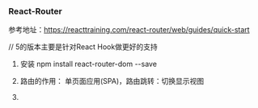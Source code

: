 ### React-Router
参考地址：https://reacttraining.com/react-router/web/guides/quick-start

// 5的版本主要是针对React Hook做更好的支持

1. 安装
npm install react-router-dom --save

2. 路由的作用：
单页面应用(SPA)，路由跳转：切换显示视图

3. 
